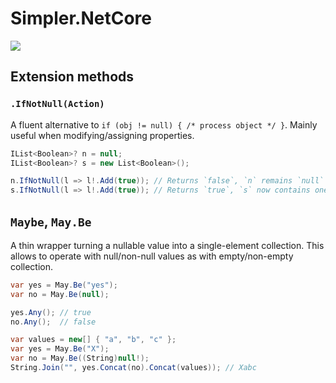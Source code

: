 # Simpler.NetCore

![](https://github.com/modo-lv/Simpler.NetCore/workflows/Tests/badge.svg)

## Extension methods

### `.IfNotNull(Action)`

A fluent alternative to `if (obj != null) { /* process object */ }`. Mainly useful when modifying/assigning properties.

```cs
IList<Boolean>? n = null;
IList<Boolean>? s = new List<Boolean>();

n.IfNotNull(l => l!.Add(true)); // Returns `false`, `n` remains `null`
s.IfNotNull(l => l!.Add(true)); // Returns `true`, `s` now contains one boolean element: `true`
```


## `Maybe`, `May.Be`

A thin wrapper turning a nullable value into a single-element collection.
This allows to operate with null/non-null values as with empty/non-empty collection.

```cs
var yes = May.Be("yes");
var no = May.Be(null);

yes.Any(); // true
no.Any();  // false
```

```cs
var values = new[] { "a", "b", "c" };
var yes = May.Be("X");
var no = May.Be((String)null!);
String.Join("", yes.Concat(no).Concat(values)); // Xabc
```
